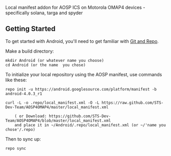 Local manifest addon for AOSP ICS on Motorola OMAP4 devices
	-specifically solana, targa and spyder

Getting Started
---------------

To get started with Android, you'll need to get
familiar with [Git and Repo](http://source.android.com/download/using-repo).

Make a build directory:

	mkdir Android (or whatever name you choose)
	cd Android (or the name  you chose)
	

To initialize your local repository using the AOSP manifest, use commands like these:

    repo init -u https://android.googlesource.com/platform/manifest -b android-4.0.3_r1
    
    curl -L -o .repo/local_manifest.xml -O -L https://raw.github.com/STS-Dev-Team/AOSP4OMAP4/master/local_manifest.xml

    	( or Download: https://github.com/STS-Dev-Team/AOSP4OMAP4/blob/master/local_manifest.xml
		and place it in ~/Android/.repo/local_manifest.xml (or ~/'name you chose'/.repo)

Then to sync up:

    repo sync
